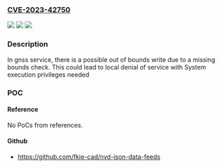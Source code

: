### [CVE-2023-42750](https://cve.mitre.org/cgi-bin/cvename.cgi?name=CVE-2023-42750)
![](https://img.shields.io/static/v1?label=Product&message=SC7731E%2FSC9832E%2FSC9863A%2FT310%2FT606%2FT612%2FT616%2FT610%2FT618%2FT760%2FT770%2FT820%2FS8000&color=blue)
![](https://img.shields.io/static/v1?label=Version&message=Android12%2FAndroid11%2FAndroid13%20&color=brightgreen)
![](https://img.shields.io/static/v1?label=Vulnerability&message=n%2Fa&color=blue)

### Description

In gnss service, there is a possible out of bounds write due to a missing bounds check. This could lead to local denial of service with System execution privileges needed

### POC

#### Reference
No PoCs from references.

#### Github
- https://github.com/fkie-cad/nvd-json-data-feeds

